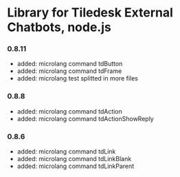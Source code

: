 # Library for Tiledesk External Chatbots, node.js

### 0.8.11
- added: microlang command tdButton
- added: microlang command tdFrame
- added: microlang test splitted in more files

### 0.8.8
- added: microlang command tdAction
- added: microlang command tdActionShowReply

### 0.8.6
- added: microlang command tdLink
- added: microlang command tdLinkBlank
- added: microlang command tdLinkParent
